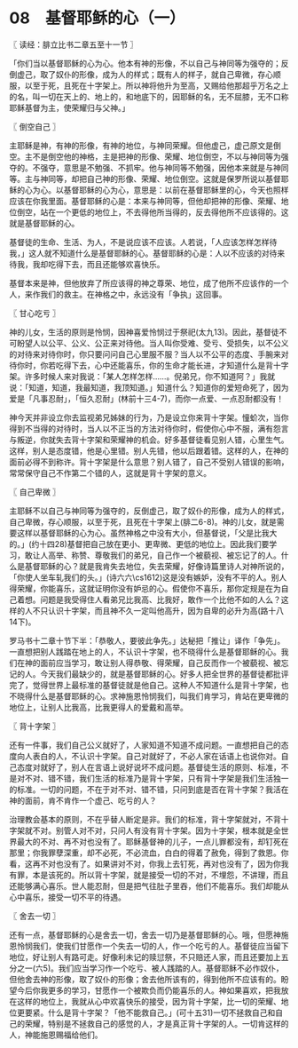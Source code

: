 # 08　基督耶稣的心（一）



〖 读经：腓立比书二章五至十一节 〗

「你们当以基督耶稣的心为心。他本有神的形像，不以自己与神同等为强夺的；反倒虚己，取了奴仆的形像，成为人的样式；既有人的样子，就自己卑微，存心顺服，以至于死，且死在十字架上。所以神将他升为至高，又赐给他那超乎万名之上的名，叫一切在天上的、地上的，和地底下的，因耶稣的名，无不屈膝，无不口称耶稣基督为主，使荣耀归与父神。」



〖 倒空自己 〗

主耶稣是神，有神的形像，有神的地位，与神同荣耀。但他虚己，虚己原文是倒空。主不是倒空他的神格，主是把神的形像、荣耀、地位倒空，不以与神同等为强夺的。不强夺，意思是不勉强、不抓牢。他与神同等不勉强，因他本来就是与神同等。主与神同等，却把自己神的形像、荣耀、地位倒空。这就是保罗所说以基督耶稣的心为心。以基督耶稣的心为心，意思是：以前在基督耶稣里的心，今天也照样应该在你我里面。基督耶稣的心是：本来与神同等，但他却把神的形像、荣耀、地位倒空，站在一个更低的地位上，不去得他所当得的，反去得他所不应该得的。这就是基督耶稣的心。

基督徒的生命、生活、为人，不是说应该不应该。人若说，「人应该怎样怎样待我，」这人就不知道什么是基督耶稣的心。基督耶稣的心是：人以不应该的对待来待我，我却吃得下去，而且还能够欢喜快乐。

基督本来是神，但他放弃了所应该得的神之尊荣、地位，成了他所不应该作的一个人，来作我们的救主。在神格之中，永远没有「争执」这回事。



〖 甘心吃亏 〗

神的儿女，生活的原则是怜悯，因神喜爱怜悯过于祭祀(太九13)。因此，基督徒不可盼望人以公平、公义、公正来对待他。当人叫你受难、受亏、受损失，以不公义的对待来对待你时，你只要问问自己心里服不服？当人以不公平的态度、手腕来对待你时，你若吃得下去，心中还能喜乐，你的生命才能长进，才知道什么是背十字架。许多时候人来对我说：「某人怎样怎样……。倪弟兄，你不知道阿？」我就说：「知道，知道，我最知道，我顶知道。」知道什么？知道你的爱短命死了，因为爱是「凡事忍耐」，「恒久忍耐」(林前十三4-7)，而你一点爱、一点忍耐都没有！

神今天并非设立你去监视弟兄姊妹的行为，乃是设立你来背十字架。憧蚧次，当你得到不当得的对待时，当人以不正当的方法对待你时，假使你心中不服，满有怨言与叛逆，你就失去背十字架和荣耀神的机会。好多基督徒看见别人错，心里生气。这样，别人是态度错，他是心里错。别人先错，他以后跟着错。这样的人，在神的面前必得不到称许。背十字架是什么意思？别人错了，自己不受别人错误的影响，常常保守自己不作第二个错的人，这就是背十字架的意义。



〖 自己卑微 〗

主耶稣不以自己与神同等为强夺的，反倒虚己，取了奴仆的形像，成为人的样式，自己卑微，存心顺服，以至于死，且死在十字架上(腓二6-8)。神的儿女，就是需要这样以基督耶稣的心为心。虽然神格之中没有大小，但基督说，「父是比我大的。」(约十四28)基督把自己放在更小、更卑微、更低的地位上。因此我们要学习，敢让人高举、称赞、尊敬我们的弟兄，自己作一个被藐视、被忘记了的人。什么是基督耶稣的心？就是我肯失去地位，失去荣耀，好像诗篇里诗人对神所说的，「你使人坐车轧我们的头。」(诗六六\cs1612)这是没有嫉妒，没有不平的人。别人得荣耀，你能喜乐，这就证明你没有妒忌的心。假使你不喜乐，那你定规是在为自己着想。问题是我受得住人看弟兄比我高、比我好，敢作一个比他不如的人么？这样的人不只认识十字架，而且神不久一定叫他高升，因为自卑的必升为高(路十八14下)。

罗马书十二章十节下半：「恭敬人，要彼此争先。」达秘把「推让」译作「争先」。一直想把别人践踏在地上的人，不认识十字架，也不晓得什么是基督耶稣的心。我们在神的面前应当学习，敢让别人得恭敬、得荣耀，自己反而作一个被藐视、被忘记的人。今天我们最缺少的，就是基督耶稣的心。好多人把全世界的基督徒都批评完了，觉得世界上最标准的基督徒就是他自己。这种人不知道什么是背十字架，也不晓得什么是基督耶稣的心。求神施恩怜悯我们，叫我们肯学习，肯站在更卑微的地位上，让别人比我高，比我更得人的爱戴和高举。



〖 背十字架 〗

还有一件事，我们自己公义就好了，人家知道不知道不成问题。一直想把自己的态度向人表白的人，不认识十字架。自己对就好了，不必人家在话语上也说你对。自己态度对就好了，别人在言语上说好说坏不成问题。基督徒生活的原则、标准，不是对不对、错不错，我们生活的标准乃是背十字架，只有背十字架是我们生活独一的标准。一切的问题，不在于对不对、错不错，只问到底是否在背十字架？我活在神的面前，肯不肯作一个虚己、吃亏的人？

治理教会基本的原则，不在乎替人断定是非。我们的标准，背十字架就对，不背十字架就不对。别管人对不对，只问人有没有背十字架。因为十字架，根本就是全世界最大的不对、再不对也没有了。耶稣基督神的儿子，一点儿罪都没有，却钉死在那里；你我罪孽深重，却不必死，不必流血，白白的得着了赦免，得到了救恩。你看，这再不对也没有了。如果讲对不对，你我上去钉死，再对也没有了，因为你我有罪，本是该死的。所以背十字架，就是接受一切的不对，不埋怨，不讲理，而且还能够满心喜乐。世人能忍耐，但是把气往肚子里吞，他们不能喜乐。我们却能从心中喜乐，接受一切不平的待遇。



〖 舍去一切 〗

还有一点，基督耶稣的心是舍去一切，舍去一切乃是基督耶稣的心。哦，但愿神施恩怜悯我们，使我们甘愿作一个失去一切的人，作一个吃亏的人。基督徒应当留下地位，好让别人有路可走。好像利未记的赎愆祭，不只赔还人家，而且还要加上五分之一(六5)。我们应当学习作一个吃亏、被人践踏的人。基督耶稣不必作奴仆，但他舍去神的形像，取了奴仆的形像；舍去他所该有的，得到他所不应该有的。盼望今后你我更多的学习，甘愿作一个被欺负而仍能喜乐的人。神如果喜欢，把我放在这样的地位上，我就从心中欢喜快乐的接受，因为背十字架，比一切的荣耀、地位更要紧。什么是背十字架？「他不能救自己。」(可十五31)一切不拯救自己和自己的荣耀，特别是不拯救自己的感觉的人，才是真正背十字架的人。一切肯这样的人，神能施恩赐福给他们。

